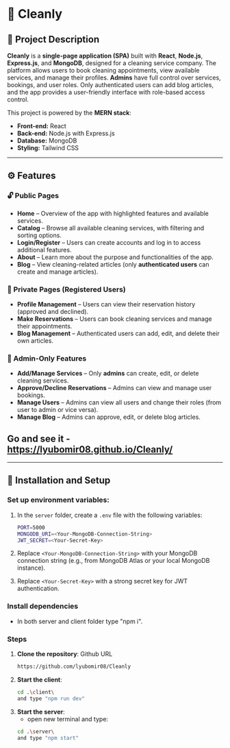 # 🚀 Cleanly

## 📜 Project Description

**Cleanly** is a **single-page application (SPA)** built with **React**, **Node.js**, **Express.js**, and **MongoDB**, designed for a cleaning service company. The platform allows users to book cleaning appointments, view available services, and manage their profiles. **Admins** have full control over services, bookings, and user roles. Only authenticated users can add blog articles, and the app provides a user-friendly interface with role-based access control.

This project is powered by the **MERN stack**:
- **Front-end:** React  
- **Back-end:** Node.js with Express.js  
- **Database:** MongoDB  
- **Styling:** Tailwind CSS  

---

## ⚙️ Features

### 🔓 Public Pages

- **Home** – Overview of the app with highlighted features and available services.  
- **Catalog** – Browse all available cleaning services, with filtering and sorting options.  
- **Login/Register** – Users can create accounts and log in to access additional features.  
- **About** – Learn more about the purpose and functionalities of the app.  
- **Blog** – View cleaning-related articles (only **authenticated users** can create and manage articles).  

### 🔐 Private Pages (Registered Users)

- **Profile Management** – Users can view their reservation history (approved and declined).  
- **Make Reservations** – Users can book cleaning services and manage their appointments.  
- **Blog Management** – Authenticated users can add, edit, and delete their own articles.  

### 🔑 Admin-Only Features

- **Add/Manage Services** – Only **admins** can create, edit, or delete cleaning services.  
- **Approve/Decline Reservations** – Admins can view and manage user bookings.  
- **Manage Users** – Admins can view all users and change their roles (from user to admin or vice versa).  
- **Manage Blog** – Admins can approve, edit, or delete blog articles.

## Go and see it - https://lyubomir08.github.io/Cleanly/

---

## 🚀 Installation and Setup

### **Set up environment variables**:

1. In the `server` folder, create a `.env` file with the following variables:
     ```bash
     PORT=5000
     MONGODB_URI=<Your-MongoDB-Connection-String>
     JWT_SECRET=<Your-Secret-Key>
     ```

2. Replace `<Your-MongoDB-Connection-String>` with your MongoDB connection string (e.g., from MongoDB Atlas or your local MongoDB instance).  
3. Replace `<Your-Secret-Key>` with a strong secret key for JWT authentication.

### **Install dependencies**

- In both server and client folder type "npm i".

### Steps

1. **Clone the repository**:
   Github URL
   ```bash
   https://github.com/lyubomir08/Cleanly
3. **Start the client**:
   ```bash
   cd .\client\
   and type "npm run dev"
4. **Start the server**:
   - open new terminal and type:
   ```bash
   cd .\server\
   and type "npm start"
